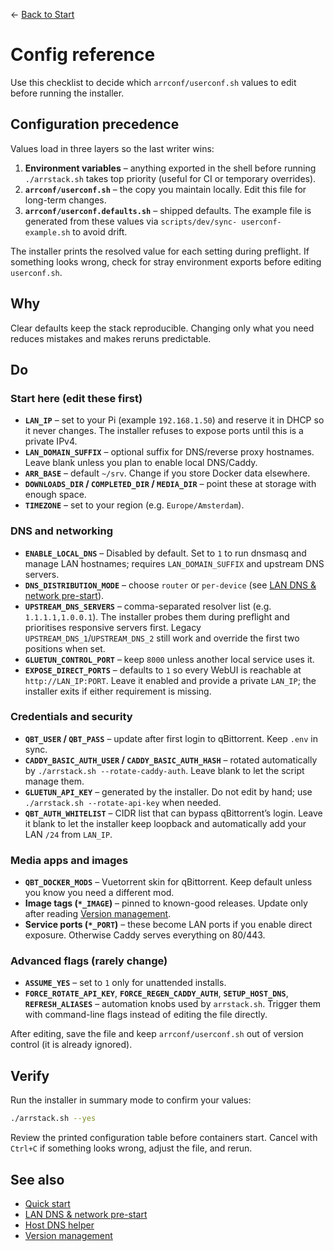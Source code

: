 ← [Back to Start](../README.md)

# Config reference

Use this checklist to decide which `arrconf/userconf.sh` values to edit before running the installer.

## Configuration precedence

Values load in three layers so the last writer wins:

1. **Environment variables** – anything exported in the shell before running `./arrstack.sh` takes top priority (useful for CI or
   temporary overrides).
2. **`arrconf/userconf.sh`** – the copy you maintain locally. Edit this file for long-term changes.
3. **`arrconf/userconf.defaults.sh`** – shipped defaults. The example file is generated from these values via `scripts/dev/sync-
   userconf-example.sh` to avoid drift.

The installer prints the resolved value for each setting during preflight. If something looks wrong, check for stray environment
exports before editing `userconf.sh`.

## Why
Clear defaults keep the stack reproducible. Changing only what you need reduces mistakes and makes reruns predictable.

## Do
### Start here (edit these first)
- **`LAN_IP`** – set to your Pi (example `192.168.1.50`) and reserve it in DHCP so it never changes. The installer refuses to expose ports until this is a private IPv4.
- **`LAN_DOMAIN_SUFFIX`** – optional suffix for DNS/reverse proxy hostnames. Leave blank unless you plan to enable local DNS/Caddy.
- **`ARR_BASE`** – default `~/srv`. Change if you store Docker data elsewhere.
- **`DOWNLOADS_DIR` / `COMPLETED_DIR` / `MEDIA_DIR`** – point these at storage with enough space.
- **`TIMEZONE`** – set to your region (e.g. `Europe/Amsterdam`).

### DNS and networking
- **`ENABLE_LOCAL_DNS`** – Disabled by default. Set to `1` to run dnsmasq and manage LAN hostnames; requires `LAN_DOMAIN_SUFFIX` and upstream DNS servers.
- **`DNS_DISTRIBUTION_MODE`** – choose `router` or `per-device` (see [LAN DNS & network pre-start](lan-dns-network-setup.md)).
- **`UPSTREAM_DNS_SERVERS`** – comma-separated resolver list (e.g. `1.1.1.1,1.0.0.1`). The installer probes them during preflight and prioritises responsive servers first. Legacy `UPSTREAM_DNS_1`/`UPSTREAM_DNS_2` still work and override the first two positions when set.
- **`GLUETUN_CONTROL_PORT`** – keep `8000` unless another local service uses it.
- **`EXPOSE_DIRECT_PORTS`** – defaults to `1` so every WebUI is reachable at `http://LAN_IP:PORT`. Leave it enabled and provide a private `LAN_IP`; the installer exits if either requirement is missing.

### Credentials and security
- **`QBT_USER` / `QBT_PASS`** – update after first login to qBittorrent. Keep `.env` in sync.
- **`CADDY_BASIC_AUTH_USER` / `CADDY_BASIC_AUTH_HASH`** – rotated automatically by `./arrstack.sh --rotate-caddy-auth`. Leave blank to let the script manage them.
- **`GLUETUN_API_KEY`** – generated by the installer. Do not edit by hand; use `./arrstack.sh --rotate-api-key` when needed.
- **`QBT_AUTH_WHITELIST`** – CIDR list that can bypass qBittorrent’s login. Leave it blank to let the installer keep loopback and
  automatically add your LAN `/24` from `LAN_IP`.

### Media apps and images
- **`QBT_DOCKER_MODS`** – Vuetorrent skin for qBittorrent. Keep default unless you know you need a different mod.
- **Image tags (`*_IMAGE`)** – pinned to known-good releases. Update only after reading [Version management](VERSION_MANAGEMENT.md).
- **Service ports (`*_PORT`)** – these become LAN ports if you enable direct exposure. Otherwise Caddy serves everything on 80/443.

### Advanced flags (rarely change)
- **`ASSUME_YES`** – set to `1` only for unattended installs.
- **`FORCE_ROTATE_API_KEY`**, **`FORCE_REGEN_CADDY_AUTH`**, **`SETUP_HOST_DNS`**, **`REFRESH_ALIASES`** – automation knobs used by `arrstack.sh`. Trigger them with command-line flags instead of editing the file directly.

After editing, save the file and keep `arrconf/userconf.sh` out of version control (it is already ignored).

## Verify
Run the installer in summary mode to confirm your values:
```bash
./arrstack.sh --yes
```
Review the printed configuration table before containers start. Cancel with `Ctrl+C` if something looks wrong, adjust the file, and rerun.

## See also
- [Quick start](../README.md)
- [LAN DNS & network pre-start](lan-dns-network-setup.md)
- [Host DNS helper](host-dns-helper.md)
- [Version management](VERSION_MANAGEMENT.md)
